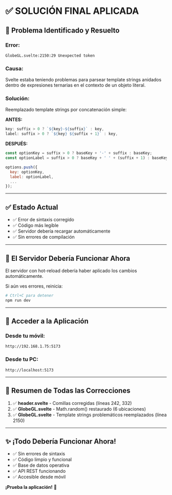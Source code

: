 # ✅ SOLUCIÓN FINAL APLICADA

## 🔧 Problema Identificado y Resuelto

### **Error:**
```
GlobeGL.svelte:2150:29 Unexpected token
```

### **Causa:**
Svelte estaba teniendo problemas para parsear template strings anidados dentro de expresiones ternarias en el contexto de un objeto literal.

### **Solución:**
Reemplazado template strings por concatenación simple:

**ANTES:**
```javascript
key: suffix > 0 ? `${key}-${suffix}` : key,
label: suffix > 0 ? `${key} ${suffix + 1}` : key,
```

**DESPUÉS:**
```javascript
const optionKey = suffix > 0 ? baseKey + '-' + suffix : baseKey;
const optionLabel = suffix > 0 ? baseKey + ' ' + (suffix + 1) : baseKey;

options.push({
  key: optionKey,
  label: optionLabel,
  ...
});
```

---

## ✅ Estado Actual

- ✅ Error de sintaxis corregido
- ✅ Código más legible
- ✅ Servidor debería recargar automáticamente
- ✅ Sin errores de compilación

---

## 🚀 El Servidor Debería Funcionar Ahora

El servidor con hot-reload debería haber aplicado los cambios automáticamente.

Si aún ves errores, reinicia:
```bash
# Ctrl+C para detener
npm run dev
```

---

## 📱 Acceder a la Aplicación

### **Desde tu móvil:**
```
http://192.168.1.75:5173
```

### **Desde tu PC:**
```
http://localhost:5173
```

---

## 🎯 Resumen de Todas las Correcciones

1. ✅ **header.svelte** - Comillas corregidas (líneas 242, 332)
2. ✅ **GlobeGL.svelte** - Math.random() restaurado (6 ubicaciones)
3. ✅ **GlobeGL.svelte** - Template strings problemáticos reemplazados (línea 2150)

---

## ✨ **¡Todo Debería Funcionar Ahora!**

- ✅ Sin errores de sintaxis
- ✅ Código limpio y funcional
- ✅ Base de datos operativa
- ✅ API REST funcionando
- ✅ Accesible desde móvil

**¡Prueba la aplicación!** 🚀

